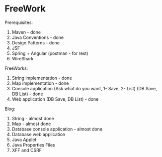 # FreeWork

Prerequisites:

1. Maven - done
2. Java Conventions - done
3. Design Patterns - done
4. JSF
4. Spring + Angular (postman - for rest)	
5. WireShark


FreeWorks:

1. String implementation - done
1. Map implementation - done
2. Console application (Ask what do you want, 1- Save, 2- List) (DB Save, DB List) - done
3. Web application (DB Save, DB List) - done

Blog:
1. String - almost done
2. Map - almost done
3. Database console application - almost done
4. Database web application
5. Java Applet
6. Java Properties Files
7. XFF and CSRF


